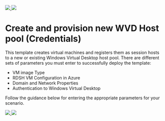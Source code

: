 <a href="https://portal.azure.com/#create/Microsoft.Template/uri/https%3A%2F%2Fraw.githubusercontent.com%2FAzure%2FRDS-Templates%2Fmaster%2Frdmi-peopletech%2FPatch%20an%20existing%20RDmi%20hostpool%2FmainTemplate.json" target="_blank">
    <img src="http://azuredeploy.net/deploybutton.png"/>
</a>
<a href="http://armviz.io/#/?load=https%3A%2F%2Fraw.githubusercontent.com%2FAzure%2FRDS-Templates%2Fmaster%2Frdmi-peopletech%2FPatch%20an%20existing%20RDmi%20hostpool%2FmainTemplate.json" target="_blank">
    <img src="http://armviz.io/visualizebutton.png"/>
</a>

# Create and provision new WVD Host pool (Credentials)
This template creates virtual machines and registers them as session hosts to a new or existing Windows Virtual Desktop host pool. There are different sets of parameters you must enter to successfully deploy the template:

+ VM image Type
+ RDSH VM Configuration in Azure
+ Domain and Network Properties
+ Authentication to Windows Virtual Desktop

Follow the guidance below for entering the appropriate parameters for your scenario.

<a href="https://portal.azure.com/#create/Microsoft.Template/uri/https%3A%2F%2Fraw.githubusercontent.com%2FAzure%2FRDS-Templates%2Fmaster%2Frdmi-peopletech%2FPatch%20an%20existing%20RDmi%20hostpool%2FmainTemplate.json" target="_blank">
    <img src="http://azuredeploy.net/deploybutton.png"/>
</a>
<a href="http://armviz.io/#/?load=https%3A%2F%2Fraw.githubusercontent.com%2FAzure%2FRDS-Templates%2Fmaster%2Frdmi-peopletech%2FPatch%20an%20existing%20RDmi%20hostpool%2FmainTemplate.json" target="_blank">
    <img src="http://armviz.io/visualizebutton.png"/>
</a>
